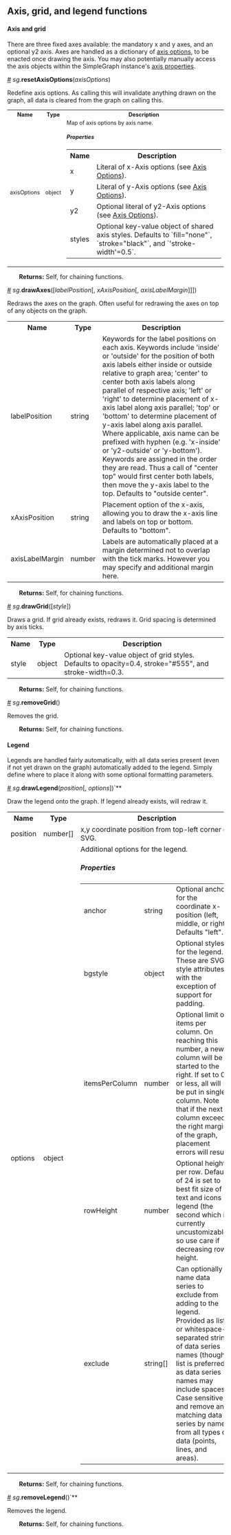 ## Axis, grid, and legend functions ##

#### Axis and grid ####

There are three fixed axes available: the mandatory x and y axes, and an optional y2 axis. Axes are handled as a dictionary of [axis options](./defs.md#axis-options), to be enacted once drawing the axis. You may also potentially manually access the axis objects within the SimpleGraph instance's [axis properties](./README.md#axis).

<a name="a-resetaxisoptions" href="#a-resetaxisoptions">#</a> *sg*.**resetAxisOptions**(*axisOptions*)

Redefine axis options. As calling this will invalidate anything drawn on the graph, all data is cleared from the graph on calling this.

<table style="font-size:0.9em;">
  <tbody>
    <tr>
      <th>Name</th><th>Type</th><th>Description</th>
    </tr>
    <tr>
      <td>axisOptions</td>
      <td>object</td>
      <td>
        Map of axis options by axis name.
        <h5>Properties</h5>
        <table>
          <tr><th>Name</th><th>Description</th></tr>
          <tr><td>x</td><td>Literal of x-Axis options (see <a href="./defs.md#axis-options">Axis Options</a>).</td></tr>
          <tr><td>y</td><td>Literal of y-Axis options (see <a href="./defs.md#axis-options">Axis Options</a>).</td></tr>
          <tr><td>y2</td><td>Optional literal of y2-Axis options (see <a href="./defs.md#axis-options">Axis Options</a>).</td></tr>
          <tr>
            <td>styles</td>
            <td>
              Optional key-value object of shared axis styles. Defaults to `fill="none"`, `stroke="black"`, and `'stroke-width'=0.5`.
            </td>
          </tr>
        </table>   
      </td>
    </tr>
  </tbody>
</table>

&nbsp; &nbsp; &nbsp; &nbsp;**Returns:** Self, for chaining functions.

<a name="a-drawaxes" href="a-drawaxes">#</a> *sg*.**drawAxes**([*labelPosition*[, *xAxisPosition*[, *axisLabelMargin*]]])

Redraws the axes on the graph. Often useful for redrawing the axes on top of any objects on the graph.

<table>
  <tbody>
    <tr>
      <th>Name</th><th>Type</th><th>Description</th>
    </tr>
    <tr>
      <td>labelPosition</td><td>string</td><td>Keywords for the label positions on each axis. Keywords include 'inside' or 'outside' for the position of both axis labels either inside or outside relative to graph area; 'center' to center both axis labels along parallel of respective axis; 'left' or 'right' to determine placement of x-axis label along axis parallel; 'top' or 'bottom' to determine placement of y-axis label along axis parallel. Where applicable, axis name can be prefixed with hyphen (e.g. 'x-inside' or 'y2-outside' or 'y-bottom'). Keywords are assigned in the order they are read. Thus a call of "center top" would first center both labels, then move the y-axis label to the top. Defaults to "outside center".</td>
    </tr>
    <tr>
      <td>xAxisPosition</td><td>string</td><td>Placement option of the x-axis, allowing you to draw the x-axis line and labels on top or bottom. Defaults to "bottom".</td>
    </tr>
    <tr>
      <td>axisLabelMargin</td><td>number</td><td>Labels are automatically placed at a margin determined not to overlap with the tick marks. However you may specify and additional margin here.</td>
    </tr>
  </tbody>
</table>

&nbsp; &nbsp; &nbsp; &nbsp;**Returns:** Self, for chaining functions.

<a name="a-drawgrid" href="a-drawgrid">#</a> *sg*.**drawGrid**([*style*])

Draws a grid. If grid already exists, redraws it. Grid spacing is determined by axis ticks.

<table>
  <tbody>
    <tr>
      <th>Name</th><th>Type</th><th>Description</th>
    </tr>
    <tr>
      <td>style</td><td>object</td><td>Optional key-value object of grid styles. Defaults to opacity=0.4, stroke="#555", and stroke-width=0.3.</td>
    </tr>
  </tbody>
</table>

&nbsp; &nbsp; &nbsp; &nbsp;**Returns:** Self, for chaining functions.

<a name="a-removegrid" href="a-removegrid">#</a> *sg*.**removeGrid**()

Removes the grid.

&nbsp; &nbsp; &nbsp; &nbsp;**Returns:** Self, for chaining functions.

#### Legend ####

Legends are handled fairly automatically, with all data series present (even if not yet drawn on the graph) automatically added to the legend. Simply define where to place it along with some optional formatting parameters.

<a name="a-drawlegend" href="a-drawlegend">#</a> *sg*.**drawLegend**(*position*[, *options*])`**

Draw the legend onto the graph. If legend already exists, will redraw it.

<table>
  <tbody>
    <tr>
      <th>Name</th><th>Type</th><th>Description</th>
    </tr>
    <tr>
      <td>position</td><td>number[]</td><td>x,y coordinate position from top-left corner of SVG.</td>
    </tr>
    <tr>
      <td>options</td>
      <td>object</td>
      <td>
        Additional options for the legend.
        <h5>Properties</h5>
        <table>
          <tr>
            <td>anchor</td><td>string</td><td>Optional anchor for the coordinate x-position (left, middle, or right). Defaults "left".</td>
          </tr>
          <tr>
            <td>bgstyle</td><td>object</td><td>Optional styles for the legend. These are SVG style attributes with the exception of support for padding.</td>
          </tr>
          <tr>
            <td>itemsPerColumn</td><td>number</td><td>Optional limit on items per column. On reaching this number, a new column will be started to the right. If set to 0 or less, all will be put in single column. Note that if the next column exceeds the right margin of the graph, placement errors will result.</td>
          </tr>
          <tr>
            <td>rowHeight</td><td>number</td><td>Optional height per row. Default of 24 is set to best fit size of text and icons in legend (the second which is currently uncustomizable) so use care if decreasing row height.</td>
          </tr>
          <tr>
            <td>exclude</td><td>string[]</td><td>Can optionally name data series to exclude from adding to the legend. Provided as list or whitespace-separated string of data series names (though list is preferred as data series names may include spaces). Case sensitive and remove any matching data series by name from all types of data (points, lines, and areas).</td>
          </tr>
        </table>
      </td>
    </tr>
  </tbody>
</table>

&nbsp; &nbsp; &nbsp; &nbsp;**Returns:** Self, for chaining functions.

<a name="a-removelegend" href="a-removelegend">#</a> *sg*.**removeLegend**()`**

Removes the legend.

&nbsp; &nbsp; &nbsp; &nbsp;**Returns:** Self, for chaining functions.
